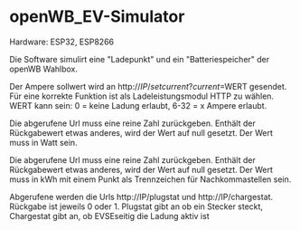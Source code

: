 # openWB_EV-Simulator
Hardware: ESP32, ESP8266

Die Software simulirt eine "Ladepunkt" und ein "Batteriespeicher" der openWB Wahlbox.


Der Ampere sollwert wird an http://$IP/setcurrent?current=$WERT gesendet. 
Für eine korrekte Funktion ist als Ladeleistungsmodul HTTP zu wählen. 
WERT kann sein: 0 = keine Ladung erlaubt, 6-32 = x Ampere erlaubt. 

Die abgerufene Url muss eine reine Zahl zurückgeben. 
Enthält der Rückgabewert etwas anderes, wird der Wert auf null gesetzt. Der Wert muss in Watt sein. 


Die abgerufene Url muss eine reine Zahl zurückgeben. 
Enthält der Rückgabewert etwas anderes, wird der Wert auf null gesetzt. 
Der Wert muss in kWh mit einem Punkt als Trennzeichen für Nachkommastellen sein. 

Abgerufene werden die Urls http://IP/plugstat und http://IP/chargestat. 
Rückgabe ist jeweils 0 oder 1. Plugstat gibt an ob ein Stecker steckt, Chargestat gibt an, ob EVSEseitig die Ladung aktiv ist 

